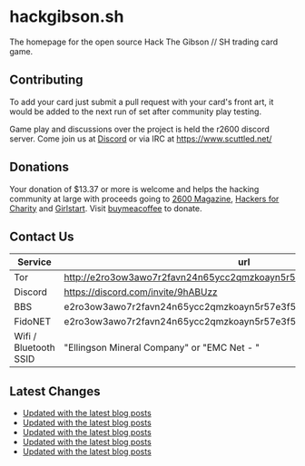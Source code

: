 # hackgibson.sh
The homepage for the open source Hack The Gibson // SH trading card game.


## Contributing

To add your card just submit a pull request with your card's front art, it would be added to the next run of set after community play testing.

Game play and discussions over the project is held the r2600 discord server. Come join us at [Discord](https://discord.com/invite/9hABUzz) or via IRC at https://www.scuttled.net/


## Donations

Your donation of $13.37 or more is welcome and helps the hacking community at large with proceeds going to [2600 Magazine](https://2600.com/), [Hackers for Charity](https://hackersforcharity.org) and [Girlstart](https://girlstart.org).  Visit [buymeacoffee](https://www.buymeacoffee.com/hackgibson.sh) to donate.


## Contact Us

Service | url
-|-
Tor | http://e2ro3ow3awo7r2favn24n65ycc2qmzkoayn5r57e3f56nvjwdcgg32ad.onion
Discord | https://discord.com/invite/9hABUzz
BBS | e2ro3ow3awo7r2favn24n65ycc2qmzkoayn5r57e3f56nvjwdcgg32ad.onion:23
FidoNET | e2ro3ow3awo7r2favn24n65ycc2qmzkoayn5r57e3f56nvjwdcgg32ad.onion:24554
Wifi / Bluetooth SSID | "Ellingson Mineral Company" or "EMC Net - <fidonet address>"

## Latest Changes
<!-- BLOG-POST-LIST:START -->
- [Updated with the latest blog posts](https://github.com/DFW2600/hackgibson.sh/commit/6dabbd12533f59f08d0c0fd73026e784f67ba407)
- [Updated with the latest blog posts](https://github.com/DFW2600/hackgibson.sh/commit/dbb7cdf1928c923cdaed0a339bab0b617e95cef8)
- [Updated with the latest blog posts](https://github.com/DFW2600/hackgibson.sh/commit/dd4d2d71e651dd736a90088463721136cd7b4a51)
- [Updated with the latest blog posts](https://github.com/DFW2600/hackgibson.sh/commit/3ad7d6355ac964b3c28473acf377a7a91a05db14)
- [Updated with the latest blog posts](https://github.com/DFW2600/hackgibson.sh/commit/27f1cd11fcb3b793a115be933f7bc13ac38474f7)
<!-- BLOG-POST-LIST:END -->
